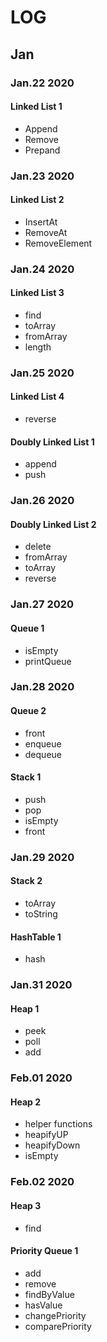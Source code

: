 # LOG

## Jan

### Jan.22 2020

#### Linked List 1

* Append
* Remove
* Prepand

### Jan.23 2020

#### Linked List 2

* InsertAt
* RemoveAt
* RemoveElement

### Jan.24 2020

#### Linked List 3

* find
* toArray
* fromArray
* length

### Jan.25 2020

#### Linked List 4

* reverse

#### Doubly Linked List 1

* append
* push

### Jan.26 2020

#### Doubly Linked List 2

* delete
* fromArray
* toArray
* reverse

### Jan.27 2020

#### Queue 1

* isEmpty
* printQueue

### Jan.28 2020

#### Queue 2

* front
* enqueue
* dequeue

#### Stack 1

* push
* pop
* isEmpty
* front

### Jan.29 2020

#### Stack 2

* toArray
* toString

#### HashTable 1

* hash

### Jan.31 2020

#### Heap 1

* peek
* poll
* add

### Feb.01 2020

#### Heap 2

* helper functions
* heapifyUP
* heapifyDown
* isEmpty


### Feb.02 2020

#### Heap 3

* find

#### Priority Queue 1

* add
* remove
* findByValue
* hasValue
* changePriority
* comparePriority
